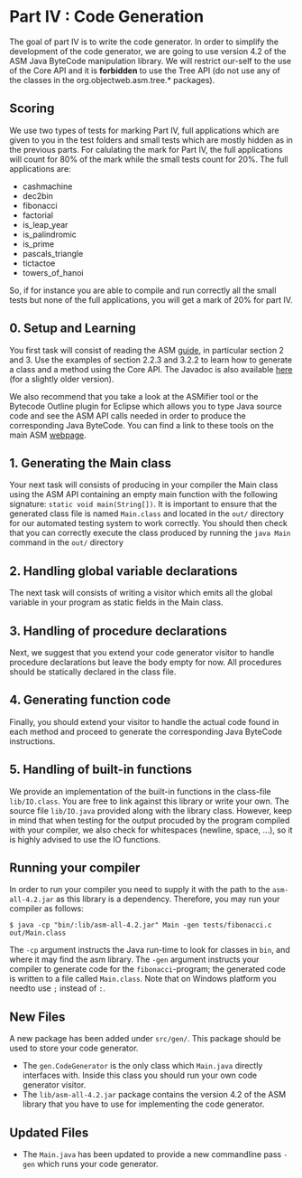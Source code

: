 # Part IV : Code Generation

The goal of part IV is to write the code generator.
In order to simplify the development of the code generator, we are going to use version 4.2 of the ASM Java ByteCode manipulation library.
We will restrict our-self to the use of the Core API and it is **forbidden** to use the Tree API (do not use any of the classes in the org.objectweb.asm.tree.* packages).

## Scoring

We use two types of tests for marking Part IV, full applications which are given to you in the test folders and small tests which are mostly hidden as in the previous parts.
For calulating the mark for Part IV, the full applications will count for 80% of the mark while the small tests count for 20%. The full applications are:

* cashmachine
* dec2bin
* fibonacci
* factorial
* is_leap_year
* is_palindromic
* is_prime
* pascals_triangle
* tictactoe
* towers_of_hanoi

So, if for instance you are able to compile and run correctly all the small tests but none of the full applications, you will get a mark of 20% for part IV.

## 0. Setup and Learning

You first task will consist of reading the ASM [guide](./asm4-guide.pdf), in particular section 2 and 3.
Use the examples of section 2.2.3 and 3.2.2 to learn how to generate a class and a method using the Core API.
The Javadoc is also available [here](http://asm.ow2.org/asm40/javadoc/user/index.html) (for a slightly older version).

We also recommend that you take a look at the ASMifier tool or the Bytecode Outline plugin for Eclipse which allows you to type Java source code and see the ASM API calls needed in order to produce the corresponding Java ByteCode.
You can find a link to these tools on the main ASM [webpage](http://asm.ow2.org/).

## 1. Generating the Main class

Your next task will consists of producing in your compiler the Main class using the ASM API containing an empty main function with the following signature: `static void main(String[])`.
It is important to ensure that the generated class file is named `Main.class` and located in the `out/` directory for our automated testing system to work correctly.
You should then check that you can correctly execute the class produced by running the `java Main` command in the `out/` directory


## 2. Handling global variable declarations

The next task will consists of writing a visitor which emits all the global variable in your program as static fields in the Main class.

## 3. Handling of procedure declarations

Next, we suggest that you extend your code generator visitor to handle procedure declarations but leave the body empty for now.
All procedures should be statically declared in the class file.

## 4. Generating function code

Finally, you should extend your visitor to handle the actual code found in each method and proceed to generate the corresponding Java ByteCode instructions.

## 5. Handling of built-in functions

We provide an implementation of the built-in functions in the class-file `lib/IO.class`.
You are free to link against this library or write your own.
The source file `lib/IO.java` provided along with the library class.
However, keep in mind that when testing for the output procuded by the program compiled with your compiler, we also check for whitespaces (newline, space, ...), so it is highly advised to use the IO functions.

## Running your compiler
In order to run your compiler you need to supply it with the path to the `asm-all-4.2.jar` as this library is a dependency.
Therefore, you may run your compiler as follows:
```
$ java -cp "bin/:lib/asm-all-4.2.jar" Main -gen tests/fibonacci.c out/Main.class
```
The `-cp` argument instructs the Java run-time to look for classes in `bin`, and where it may find the asm library. The `-gen` argument instructs your compiler to generate code for the `fibonacci`-program; the generated code is written to a file called `Main.class`. Note that on Windows platform you needto use `;` instead of `:`.

## New Files

A new package has been added under `src/gen/`. This package should be used to store your code generator.

 * The `gen.CodeGenerator` is the only class which `Main.java` directly interfaces with. Inside this class you should run your own code generator visitor.
 * The `lib/asm-all-4.2.jar` package contains the version 4.2 of the ASM library that you have to use for implementing the code generator.

## Updated Files

* The `Main.java` has been updated to provide a new commandline pass `-gen` which runs your code generator.



